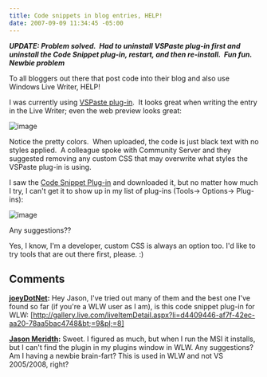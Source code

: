 ```yaml
---
title: Code snippets in blog entries, HELP!
date: 2007-09-09 11:34:45 -05:00
---
```


**_UPDATE: Problem solved.  Had to uninstall VSPaste plug-in first and uninstall the Code Snippet plug-in, restart, and then re-install.  Fun fun.  Newbie problem_**

To all bloggers out there that post code into their blog and also use Windows Live Writer, HELP!

I was currently using [VSPaste plug-in](http://gallery.live.com/liveItemDetail.aspx?li=d8835a5e-28da-4242-82eb-e1a006b083b9&bt=9&pl=8).  It looks great when writing the entry in the Live Writer; even the web preview looks great:

![image](jasonmeridth/files/2011/03CodesnippetsinblogentriesHELP_6F6A/image_thumb.png)

Notice the pretty colors.  When uploaded, the code is just black text with no styles applied.  A colleague spoke with Community Server and they suggested removing any custom CSS that may overwrite what styles the VSPaste plug-in is using.

I saw the [Code Snippet Plug-in](http://gallery.live.com/liveItemDetail.aspx?li=d4409446-af7f-42ec-aa20-78aa5bac4748&bt=9&pl=8) and downloaded it, but no matter how much I try, I can't get it to show up in my list of plug-ins (Tools-> Options-> Plug-ins):

![image](jasonmeridth/files/2011/03CodesnippetsinblogentriesHELP_6F6A/image_thumb_1.png)

Any suggestions??

Yes, I know, I'm a developer, custom CSS is always an option too. I'd like to try tools that are out there first, please. :)

## Comments

**[joeyDotNet](#80 "2007-09-09 18:04:06"):** Hey Jason, I've tried out many of them and the best one I've found so far (if you're a WLW user as I am), is this code snippet plug-in for WLW: [http://gallery.live.com/liveItemDetail.aspx?li=d4409446-af7f-42ec-aa20-78aa5bac4748&bt;=9&pl;=8]

**[Jason Meridth](#81 "2007-09-09 19:21:24"):** Sweet. I figured as much, but when I run the MSI it installs, but I can't find the plugin in my plugins window in WLW. Any suggestions? Am I having a newbie brain-fart? This is used in WLW and not VS 2005/2008, right?
